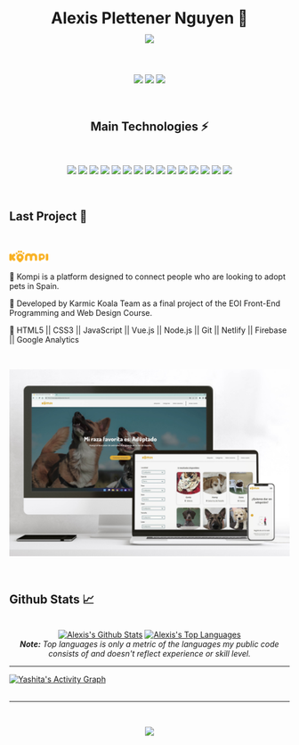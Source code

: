 <h1 align="center">
  Alexis Plettener Nguyen 👋
  <br/>
  <a href="#"><img align="center" src="https://readme-typing-svg.herokuapp.com?font=Bitter&color=a110e3&background=0D1117&center=true&vCenter=true&lines=Frontend+Developer+(JS+%26+Vue.Js);Cloud+Administrator+(Azure)" style="max-width: 100%;"></a>
</h1>

<br/>

<p align="center">
  <a href="https://www.linkedin.com/in/alexis-plettener-nguyen/" target="_blank"><img src="https://img.shields.io/badge/-LinkedIn-0D1117?style=for-the-badge&logo=linkedin&logoColor=a110e3"></a>
  <a href="https://www.facebook.com/alexisplettenern/" target="_blank"><img src="https://img.shields.io/badge/Facebook-0D1117?style=for-the-badge&logo=facebook&logoColor=a110e3"></a>
  <a href="https://www.instagram.com/alexxispn" target="_blank"><img src="https://img.shields.io/badge/-Instagram-0D1117?style=for-the-badge&logo=instagram&logoColor=a110e3"></a>
</p>


<br/>

<h2 align="center">Main Technologies ⚡</h2>

<br/>

<p align="center">
  <a href="#"><img src="https://img.shields.io/badge/-Linux-a110e3?stylestyle=for-the-badge&logo=linux&logoColor=0D1117&"></a>
  <a href="#"><img src="https://img.shields.io/badge/-JavaScript-a110e3?stylestyle=for-the-badge&logo=javascript&logoColor=0D1117"></a>
  <a href="#"><img src="https://img.shields.io/badge/-Vue.js-a110e3?stylestyle=for-the-badge&logo=vue.js&logoColor=0D1117"></a>
  <a href="#"><img src="https://img.shields.io/badge/-HTML5-a110e3?stylestyle=for-the-badge&logo=html5&logoColor=0D1117"></a>
  <a href="#"><img src="https://img.shields.io/badge/-CSS3-a110e3?stylestyle=for-the-badge&logo=css3&logoColor=0D1117"></a>
  <a href="#"><img src="https://img.shields.io/badge/-Nodejs-a110e3?stylestyle=for-the-badge&logo=Node.js&logoColor=0D1117"></a>
  <a href="#"><img src="https://img.shields.io/badge/-Python-a110e3?stylestyle=for-the-badge&logo=Python&logoColor=0D1117"></a>
  <a href="#"><img src="https://img.shields.io/badge/Bash%20-%23a110e3.svg?stylestyle=for-the-badge&logo=gnu-bash&logoColor=0D1117"></a>
  <a href="#"><img src="https://img.shields.io/badge/-Git-a110e3?stylestyle=for-the-badge&logo=git&logoColor=0D1117"></a>
  <a href="#"><img src="https://img.shields.io/badge/Microsoft%20Azure-a110e3?stylestyle=for-the-badge&logo=microsoft-azure&logoColor=0D1117"></a>
  <a href="#"><img src="https://img.shields.io/badge/-GitHub-a110e3?stylestyle=for-the-badge&logo=github&logoColor=0D1117"></a>
  <a href="#"><img src="https://img.shields.io/badge/-Vim-a110e3?stylestyle=for-the-badge&logo=vim&logoColor=0D1117"></a>
  <a href="#"><img src="https://img.shields.io/badge/-Google%20Cloud-a110e3?stylestyle=for-the-badge&logo=Google%20Cloud&logoColor=0D1117"></a>
  <a href="#"><img src="https://img.shields.io/badge/-Google%20Analytics-a110e3?stylestyle=for-the-badge&logo=Google%20Analytics&logoColor=0D1117"></a>
  <a href="#"><img src="https://img.shields.io/badge/-Firebase-a110e3?stylestyle=for-the-badge&logo=Firebase&logoColor=0D1117"></a>

</p>

<br/>

<h2>Last Project 👾</h2>

<br />

<p><a href="https://www.adoptaunkompi.com" target="_blank"><img src="./src/version_primario_logo.svg" width="70px"></a></p>


🔸 Kompi is a platform designed to connect people who are looking to adopt pets in Spain.

🔸 Developed by Karmic Koala Team as a final project of the EOI Front-End Programming and Web Design Course.

🔸 HTML5 || CSS3 || JavaScript || Vue.js || Node.js || Git || Netlify || Firebase || Google Analytics


<br />

<p>
  <a href="https://www.adoptaunkompi.com" target="_blank"><img src="./src/Web_kompi.jpg"></a>
</p>

<br/>

<h2>Github Stats 📈</h2>

<br/>

<div>

  <div align="center">
    <a href="#"><img alt="Alexis's Github Stats" src="https://github-readme-stats-i270cdk5i-florianbussmann.vercel.app/api?username=alexxispn&show_icons=true&include_all_commits=true&count_private=true&theme=react&hide_border=true&bg_color=0D1117&title_color=a110e3&icon_color=a110e3" height="200"/></a>
    <a href="#"><img alt="Alexis's Top Languages" src="https://github-readme-stats-i270cdk5i-florianbussmann.vercel.app/api/top-langs/?username=alexxispn&custom_title=Most%20Used%20Languages&layout=compact&theme=react&hide_border=true&bg_color=0D1117&title_color=a110e3&icon_color=a110e3&include_forks=true" height="239"/></a>
    <br/>
    <i><b>Note:</b> Top languages is only a metric of the languages my public code consists of and doesn't reflect experience or skill level. </i>
  </div>

  <hr/>

  <div>
    <a href="#"><img alt="Yashita's Activity Graph" src="https://activity-graph.herokuapp.com/graph?username=alexxispn&custom_title=Alexis%20Plettener%20Nguyen's%20Contribution%20Graph&bg_color=0D1117&color=a110e3&line=FFFFFF&point=a110e3&hide_border=true" /></a>
  </div>
</div>

<br/>

<hr/>

<br/>

<p align="center">
  <a href="#"><img src="https://readme-typing-svg.herokuapp.com?font=Bitter&duration=3000&color=a110e3&background=0D1117&center=true&vCenter=true&lines=Thank+you!"></a>
</p>
